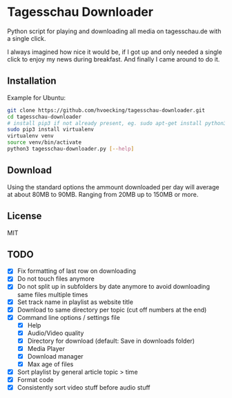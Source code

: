 # Tagesschau Downloader

Python script for playing and downloading all media on tagesschau.de with a single click.


I always imagined how nice it would be, if I got up and only needed a single click to enjoy my news during breakfast. And finally I came around to do it.

## Installation

Example for Ubuntu:
```bash
git clone https://github.com/hvoecking/tagesschau-downloader.git
cd tagesschau-downloader
# install pip3 if not already present, eg. sudo apt-get install python3-pip
sudo pip3 install virtualenv
virtualenv venv
source venv/bin/activate
python3 tagesschau-downloader.py [--help]
```

## Download

Using the standard options the ammount downloaded per day will average at about 80MB to 90MB.
Ranging from 20MB up to 150MB or more.

## License

MIT

## TODO

- [x] Fix formatting of last row on downloading
- [x] Do not touch files anymore
- [x] Do not split up in subfolders by date anymore to avoid downloading same files multiple times
- [x] Set track name in playlist as website title
- [x] Download to same directory per topic (cut off numbers at the end)
- [x] Command line options / settings file
  - [x] Help
  - [x] Audio/Video quality
  - [x] Directory for download (default: Save in downloads folder)
  - [x] Media Player
  - [x] Download manager
  - [x] Max age of files
- [x] Sort playlist by general article topic > time
- [x] Format code
- [x] Consistently sort video stuff before audio stuff
